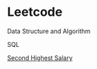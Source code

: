 # Leetcode

Data Structure and Algorithm

SQL

[Second Highest Salary](https://github.com/AddyZhang/Leetcode/blob/master/SQL/Second%20Highest%20Salary)
 
